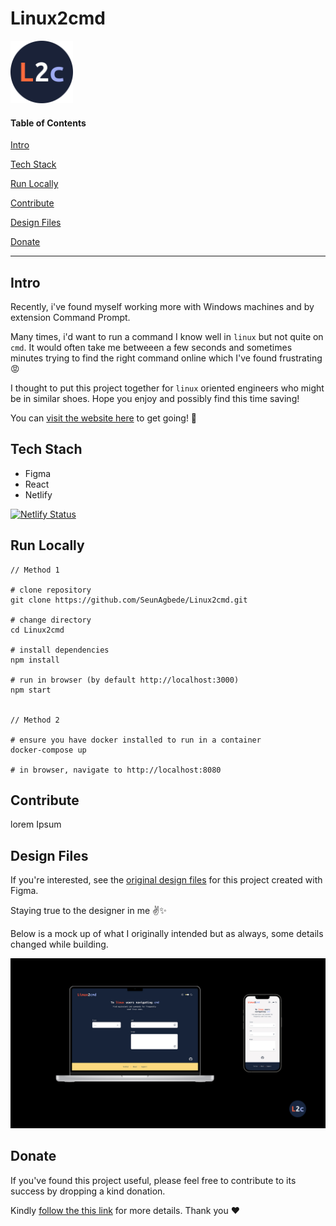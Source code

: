 # Linux2cmd

<img src="src/readmeMedia/Favicon.svg" width="100">

#### Table of Contents

[Intro](#intro)

[Tech Stack](#techStack)

[Run Locally](#run)

[Contribute](#contribute)

[Design Files](#design)

[Donate](#donate)

---

<a name="intro"/>

## Intro

Recently, i've found myself working more with Windows machines and by extension Command Prompt.

Many times, i'd want to run a command I know well in `linux` but not quite on `cmd`. It would often take me betweeen a few seconds and sometimes minutes trying to find the right command online which I've found frustrating :rage:

I thought to put this project together for `linux` oriented engineers who might be in similar shoes. Hope you enjoy and possibly find this time saving!

You can [visit the website here](https://linux2cmd.netlify.app/) to get going! :rocket:


<a name="techStack"/>

## Tech Stach

- Figma
- React
- Netlify

[![Netlify Status](https://api.netlify.com/api/v1/badges/4a5388a1-14eb-437f-b76d-5d0683d3e5f5/deploy-status)](https://app.netlify.com/sites/linux2cmd/deploys)


<a name="run"/>

## Run Locally

```
// Method 1 

# clone repository
git clone https://github.com/SeunAgbede/Linux2cmd.git

# change directory
cd Linux2cmd

# install dependencies
npm install

# run in browser (by default http://localhost:3000)
npm start


// Method 2

# ensure you have docker installed to run in a container
docker-compose up

# in browser, navigate to http://localhost:8080 

```



<a name="contribute"/>

## Contribute

lorem Ipsum



<a name="design"/>

## Design Files

If you're interested, see the [original design files](https://www.figma.com/file/JpMfUQs16bbFBo5ZeElkhK/Linux2cmd?node-id=0%3A1) for this project created with Figma. 

Staying true to the designer in me :v::sparkles:

Below is a mock up of what I originally intended but as always, some details changed while building.

<img src="src/readmeMedia/mockUps.jpg">



<a name="donate"/>

## Donate

If you've found this project useful, please feel free to contribute to its success by dropping a kind donation.

Kindly [follow the this link](https://gofund.me/cf7907e1) for more details. Thank you :hearts:


